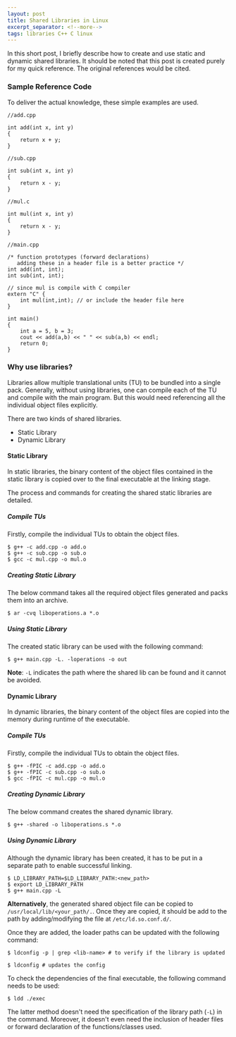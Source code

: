 ```yaml
---
layout: post
title: Shared Libraries in Linux
excerpt_separator: <!--more-->
tags: libraries C++ C linux
---
```


In this short post, I briefly describe how to create and use static and dynamic shared libraries. It should be noted that this post is created purely for my quick reference. The original references would be cited.

<!--more-->

### Sample Reference Code

To deliver the actual knowledge, these simple examples are used.

~~~
//add.cpp

int add(int x, int y)
{
    return x + y;
}
~~~

~~~
//sub.cpp

int sub(int x, int y)
{
    return x - y;
}
~~~

~~~
//mul.c

int mul(int x, int y)
{
    return x - y;
}
~~~

~~~
//main.cpp

/* function prototypes (forward declarations)
   adding these in a header file is a better practice */
int add(int, int);
int sub(int, int);

// since mul is compile with C compiler
extern "C" {
    int mul(int,int); // or include the header file here
}

int main()
{
    int a = 5, b = 3;
    cout << add(a,b) << " " << sub(a,b) << endl;
    return 0;
}
~~~

### Why use libraries?

Libraries allow multiple translational units (TU) to be bundled into a single pack. Generally, without using libraries, one can compile each of the TU and compile with the main program. But this would need referencing all the individual object files explicitly.

There are two kinds of shared libraries.

* Static Library
* Dynamic Library

#### Static Library

In static libraries, the binary content of the object files contained in the static library is copied over to the final executable at the linking stage.

The process and commands for creating the shared static libraries are detailed.

##### Compile TUs

Firstly, compile the individual TUs to obtain the object files.
~~~
$ g++ -c add.cpp -o add.o
$ g++ -c sub.cpp -o sub.o
$ gcc -c mul.cpp -o mul.o
~~~

##### Creating Static Library

The below command takes all the required object files generated and packs them into an archive.
~~~
$ ar -cvq liboperations.a *.o
~~~

##### Using Static Library

The created static library can be used with the following command:

~~~
$ g++ main.cpp -L. -loperations -o out
~~~

**Note**: `-L` indicates the path where the shared lib can be found and it cannot be avoided.

#### Dynamic Library

In dynamic libraries, the binary content of the object files are copied into the memory during runtime of the executable.

##### Compile TUs

Firstly, compile the individual TUs to obtain the object files.
~~~
$ g++ -fPIC -c add.cpp -o add.o
$ g++ -fPIC -c sub.cpp -o sub.o
$ gcc -fPIC -c mul.cpp -o mul.o
~~~

##### Creating Dynamic Library

The below command creates the shared dynamic library.
~~~
$ g++ -shared -o liboperations.s *.o
~~~

##### Using Dynamic Library

Although the dynamic library has been created, it has to be put in a separate path to enable successful linking.

~~~
$ LD_LIBRARY_PATH=$LD_LIBRARY_PATH:<new_path>
$ export LD_LIBRARY_PATH
$ g++ main.cpp -L
~~~

**Alternatively**, the generated shared object file can be copied to `/usr/local/lib/<your_path/.`. Once they are copied, it should be add to the path by adding/modifying the file at `/etc/ld.so.conf.d/`.

Once they are added, the loader paths can be updated with the following command:
~~~
$ ldconfig -p | grep <lib-name> # to verify if the library is updated

$ ldconfig # updates the config
~~~

To check the dependencies of the final executable, the following command needs to be used:

~~~
$ ldd ./exec
~~~

The latter method doesn't need the specification of the library path (`-L`) in the command. Moreover, it doesn't even need the inclusion of header files or forward declaration of the functions/classes used.
